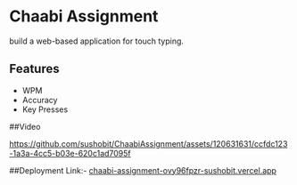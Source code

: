 # Chaabi Assignment

build a web-based application for touch typing.

## Features
- WPM
- Accuracy
- Key Presses

##Video 


https://github.com/sushobit/ChaabiAssignment/assets/120631631/ccfdc123-1a3a-4cc5-b03e-620c1ad7095f

##Deployment Link:- [chaabi-assignment-ovy96fpzr-sushobit.vercel.app](https://chaabi-assignment-ovy96fpzr-sushobit.vercel.app)
